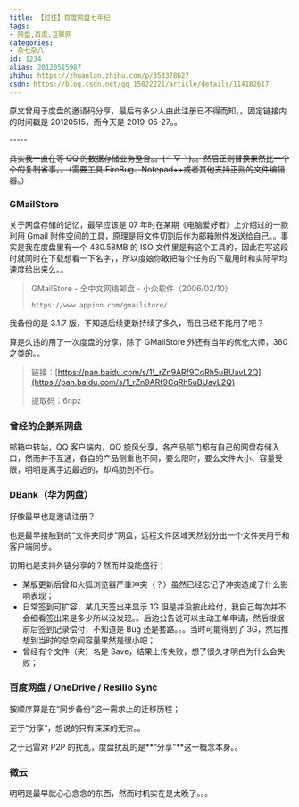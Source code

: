```yaml
---
title: 【过往】百度网盘七年纪
tags:
- 网盘,百度,互联网
categories:
- 杂七杂八
id: 1234
alias: 20120515987
zhihu: https://zhuanlan.zhihu.com/p/353378627
csdn: https://blog.csdn.net/qq_15022221/article/details/114182617
---
```


原文曾用于度盘的邀请码分享，最后有多少人由此注册已不得而知。。固定链接内的时间戳是 20120515，而今天是 2019-05-27。。

<!--more-->

\-----

~~其实我一直在等 QQ 的数据存储业务整合。。(╯▽╰)。。然后正则替换果然比一个个的复制省事。。（需要工具 FireBug、Notepad++或者其他支持正则的文件编辑器。）~~

### GMailStore

关于网盘存储的记忆，最早应该是 07 年时在某期《电脑爱好者》上介绍过的一款利用 Gmail 附件空间的工具，原理是将文件切割后作为邮箱附件发送给自己。。事实是我在度盘里有一个 430.58MB 的 ISO 文件里是有这个工具的，因此在写这段时就同时在下载想看一下名字，，所以度娘你敢把每个任务的下载用时和实际平均速度给出来么。。

> GMailStore - 全中文网络邮盘 - 小众软件（2006/02/10）
>
> `https://www.appinn.com/gmailstore/`

我备份的是 3.1.7 版，不知道后续更新持续了多久，而且已经不能用了吧？

算是久违的用了一次度盘的分享，除了 GMailStore 外还有当年的优化大师，360 之类的。。

> 链接：[https://pan.baidu.com/s/1\_rZn9ARf9CqRh5uBUavL2Q](https://pan.baidu.com/s/1_rZn9ARf9CqRh5uBUavL2Q)
>
> 提取码：6npz

### 曾经的企鹅系网盘

邮箱中转站，QQ 客户端内，QQ 旋风分享，各产品部门都有自己的网盘存储入口，然而并不互通，各自的产品侧重也不同，要么限时，要么文件大小、容量受限，明明是离手边最近的，却鸡肋到不行。

### DBank（华为网盘）

好像最早也是邀请注册？

也是最早接触到的“文件夹同步”网盘，远程文件区域天然划分出一个文件夹用于和客户端同步。

初期也是支持外链分享的？然而并没能盛行；

- 某版更新后曾和火狐浏览器严重冲突（？）虽然已经忘记了冲突造成了什么影响表现；
- 日常签到可扩容，某几天签出来显示 1G 但是并没按此给付，我自己每次并不会细看签出来是多少所以没发现。。后边公告说可以主动工单申请，然后根据前后签到记录偿付，不知道是 Bug 还是套路。。。当时可能得到了 3G，然后推想到当时的总空间容量果然是很小吧；
- 曾经有个文件（夹）名是 Save，结果上传失败，想了很久才明白为什么会失败；

### 百度网盘 / OneDrive / Resilio Sync

按顺序算是在“同步备份”这一需求上的迁移历程；

至于“分享”，想说的只有深深的无奈。。

之于迅雷对 P2P 的扰乱，度盘扰乱的是**“分享”**这一概念本身。。

### 微云

明明是最早就心心念念的东西，然而时机实在是太晚了。。。

<!--1234-->
